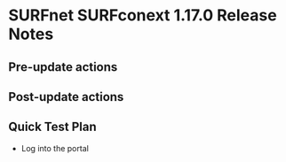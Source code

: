 # SURFnet SURFconext 1.17.0 Release Notes #


Pre-update actions
------------------

Post-update actions
-------------------

Quick Test Plan
---------------

* Log into the portal
